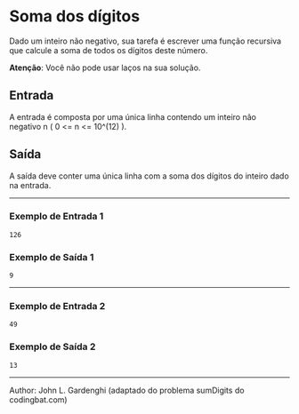 # Soma dos dígitos

Dado um inteiro não negativo, sua tarefa é escrever uma função recursiva que calcule a soma de todos os dígitos deste número.

**Atenção**: Você não pode usar laços na sua solução.

## Entrada

A entrada é composta por uma única linha contendo um inteiro não negativo n ( 0 <= n <= 10^(12) ).

## Saída

A saída deve conter uma única linha com a soma dos dígitos do inteiro dado na entrada.

---

### Exemplo de Entrada 1

    126

### Exemplo de Saída 1

    9

---

### Exemplo de Entrada 2

    49

### Exemplo de Saída 2

    13

---

Author: John L. Gardenghi (adaptado do problema sumDigits do codingbat.com)
